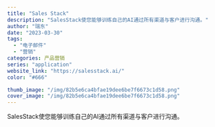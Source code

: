 ```yaml
---
title: "Sales Stack"
description: "SalesStack使您能够训练自己的AI通过所有渠道与客户进行沟通。"
author: "瑞东"
date: "2023-03-30"
tags:
  - "电子邮件"
  - "营销"
categories: 产品营销
series: "application"
website_link: "https://salesstack.ai/"
color: "#666"

thumb_image: "/img/82b5e6ca4bfae19dee6be7f6673c1d58.png"
cover_image: "/img/82b5e6ca4bfae19dee6be7f6673c1d58.png"
---
```


SalesStack使您能够训练自己的AI通过所有渠道与客户进行沟通。